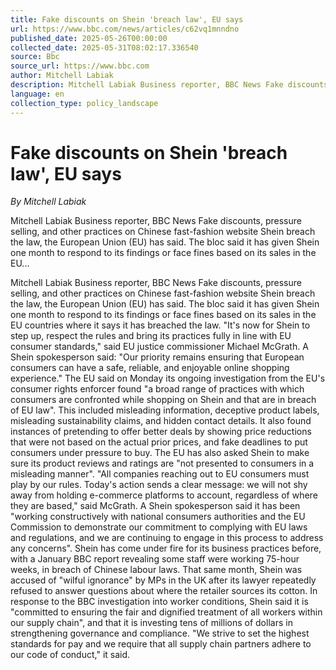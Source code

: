 ```yaml
---
title: Fake discounts on Shein 'breach law', EU says
url: https://www.bbc.com/news/articles/c62vq1mnndno
published_date: 2025-05-26T00:00:00
collected_date: 2025-05-31T08:02:17.336540
source: Bbc
source_url: https://www.bbc.com
author: Mitchell Labiak
description: Mitchell Labiak Business reporter, BBC News Fake discounts, pressure selling, and other practices on Chinese fast-fashion website Shein breach the law, the European Union (EU) has said. The bloc said it has given Shein one month to respond to its findings or face fines based on its sales in the EU...
language: en
collection_type: policy_landscape
---
```


# Fake discounts on Shein 'breach law', EU says

*By Mitchell Labiak*

Mitchell Labiak Business reporter, BBC News Fake discounts, pressure selling, and other practices on Chinese fast-fashion website Shein breach the law, the European Union (EU) has said. The bloc said it has given Shein one month to respond to its findings or face fines based on its sales in the EU...

Mitchell Labiak Business reporter, BBC News Fake discounts, pressure selling, and other practices on Chinese fast-fashion website Shein breach the law, the European Union (EU) has said. The bloc said it has given Shein one month to respond to its findings or face fines based on its sales in the EU countries where it says it has breached the law. "It's now for Shein to step up, respect the rules and bring its practices fully in line with EU consumer standards," said EU justice commissioner Michael McGrath. A Shein spokesperson said: "Our priority remains ensuring that European consumers can have a safe, reliable, and enjoyable online shopping experience." The EU said on Monday its ongoing investigation from the EU's consumer rights enforcer found "a broad range of practices with which consumers are confronted while shopping on Shein and that are in breach of EU law". This included misleading information, deceptive product labels, misleading sustainability claims, and hidden contact details. It also found instances of pretending to offer better deals by showing price reductions that were not based on the actual prior prices, and fake deadlines to put consumers under pressure to buy. The EU has also asked Shein to make sure its product reviews and ratings are "not presented to consumers in a misleading manner". "All companies reaching out to EU consumers must play by our rules. Today's action sends a clear message: we will not shy away from holding e-commerce platforms to account, regardless of where they are based," said McGrath. A Shein spokesperson said it has been "working constructively with national consumers authorities and the EU Commission to demonstrate our commitment to complying with EU laws and regulations, and we are continuing to engage in this process to address any concerns". Shein has come under fire for its business practices before, with a January BBC report revealing some staff were working 75-hour weeks, in breach of Chinese labour laws. That same month, Shein was accused of "wilful ignorance" by MPs in the UK after its lawyer repeatedly refused to answer questions about where the retailer sources its cotton. In response to the BBC investigation into worker conditions, Shein said it is "committed to ensuring the fair and dignified treatment of all workers within our supply chain", and that it is investing tens of millions of dollars in strengthening governance and compliance. "We strive to set the highest standards for pay and we require that all supply chain partners adhere to our code of conduct," it said.